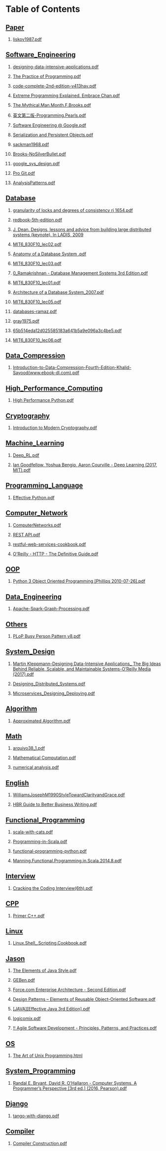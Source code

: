# Table of Contents
## [Paper](./Paper)

1. [liskov1987.pdf](<Paper/liskov1987.pdf>)

## [Software_Engineering](./Software_Engineering)

1. [designing-data-intensive-applications.pdf](<Software_Engineering/designing-data-intensive-applications.pdf>)

1. [The Practice of Programming.pdf](<Software_Engineering/The Practice of Programming.pdf>)

1. [code-complete-2nd-edition-v413hav.pdf](<Software_Engineering/code-complete-2nd-edition-v413hav.pdf>)

1. [Extreme Programming Explained. Embrace Chan.pdf](<Software_Engineering/Extreme Programming Explained. Embrace Chan.pdf>)

1. [The.Mythical.Man.Month.F.Brooks.pdf](<Software_Engineering/The.Mythical.Man.Month.F.Brooks.pdf>)

1. [英文第二版-Programming.Pearls.pdf](<Software_Engineering/英文第二版-Programming.Pearls.pdf>)

1. [Software Engineering @ Google.pdf](<Software_Engineering/Software Engineering @ Google.pdf>)

1. [Serialization and Persistent Objects.pdf](<Software_Engineering/Serialization and Persistent Objects.pdf>)

1. [sackman1968.pdf](<Software_Engineering/sackman1968.pdf>)

1. [Brooks-NoSilverBullet.pdf](<Software_Engineering/Brooks-NoSilverBullet.pdf>)

1. [google_sys_design.pdf](<Software_Engineering/google_sys_design.pdf>)

1. [Pro Git.pdf](<Software_Engineering/Pro Git.pdf>)

1. [AnalysisPatterns.pdf](<Software_Engineering/AnalysisPatterns.pdf>)

## [Database](./Database)

1. [granularity of locks and degrees of consistency rj 1654.pdf](<Database/granularity of locks and degrees of consistency rj 1654.pdf>)

1. [redbook-5th-edition.pdf](<Database/redbook-5th-edition.pdf>)

1. [J. Dean. Designs, lessons and advice from building large distributed systems (keynote). In LADIS, 2009](<Database/J. Dean. Designs, lessons and advice from building large distributed systems (keynote). In LADIS, 2009>)

1. [MIT6_830F10_lec02.pdf](<Database/MIT6_830F10_lec02.pdf>)

1. [Anatomy of a Database System .pdf](<Database/Anatomy of a Database System .pdf>)

1. [MIT6_830F10_lec03.pdf](<Database/MIT6_830F10_lec03.pdf>)

1. [0_Ramakrishnan - Database Management Systems 3rd Edition.pdf](<Database/0_Ramakrishnan - Database Management Systems 3rd Edition.pdf>)

1. [MIT6_830F10_lec01.pdf](<Database/MIT6_830F10_lec01.pdf>)

1. [Architecture of a Database System_2007.pdf](<Database/Architecture of a Database System_2007.pdf>)

1. [MIT6_830F10_lec05.pdf](<Database/MIT6_830F10_lec05.pdf>)

1. [databases-ramaz.pdf](<Database/databases-ramaz.pdf>)

1. [gray1975.pdf](<Database/gray1975.pdf>)

1. [65b514eda12d025585183a641b5a9e096a3c4be5.pdf](<Database/65b514eda12d025585183a641b5a9e096a3c4be5.pdf>)

1. [MIT6_830F10_lec06.pdf](<Database/MIT6_830F10_lec06.pdf>)

## [Data_Compression](./Data_Compression)

1. [Introduction-to-Data-Compression-Fourth-Edition-Khalid-Sayood(www.ebook-dl.com).pdf](<Data_Compression/Introduction-to-Data-Compression-Fourth-Edition-Khalid-Sayood(www.ebook-dl.com).pdf>)

## [High_Performance_Computing](./High_Performance_Computing)

1. [High Performance Python.pdf](<High_Performance_Computing/High Performance Python.pdf>)

## [Cryptography](./Cryptography)

1. [Introduction to Modern Cryptography.pdf](<Cryptography/Introduction to Modern Cryptography.pdf>)

## [Machine_Learning](./Machine_Learning)

1. [Deep_RL.pdf](<Machine_Learning/Deep_RL.pdf>)

1. [Ian Goodfellow, Yoshua Bengio, Aaron Courville - Deep Learning (2017, MIT).pdf](<Machine_Learning/Ian Goodfellow, Yoshua Bengio, Aaron Courville - Deep Learning (2017, MIT).pdf>)

## [Programming_Language](./Programming_Language)

1. [Effective Python.pdf](<Programming_Language/Effective Python.pdf>)

## [Computer_Network](./Computer_Network)

1. [ComputerNetworks.pdf](<Computer_Network/ComputerNetworks.pdf>)

1. [REST API.pdf](<Computer_Network/REST API.pdf>)

1. [restful-web-services-cookbook.pdf](<Computer_Network/restful-web-services-cookbook.pdf>)

1. [O'Reilly - HTTP - The Definitive Guide.pdf](<Computer_Network/O'Reilly - HTTP - The Definitive Guide.pdf>)

## [OOP](./OOP)

1. [Python 3 Object Oriented Programming [Phillips 2010-07-26].pdf](<OOP/Python 3 Object Oriented Programming [Phillips 2010-07-26].pdf>)

## [Data_Engineering](./Data_Engineering)

1. [Apache-Spark-Graph-Processing.pdf](<Data_Engineering/Apache-Spark-Graph-Processing.pdf>)

## [Others](./Others)

1. [PLoP Busy Person Pattern v8.pdf](<Others/PLoP Busy Person Pattern v8.pdf>)

## [System_Design](./System_Design)

1. [Martin Kleppmann-Designing Data-Intensive Applications_ The Big Ideas Behind Reliable, Scalable, and Maintainable Systems-O’Reilly Media (2017).pdf](<System_Design/Martin Kleppmann-Designing Data-Intensive Applications_ The Big Ideas Behind Reliable, Scalable, and Maintainable Systems-O’Reilly Media (2017).pdf>)

1. [Designing_Distributed_Systems.pdf](<System_Design/Designing_Distributed_Systems.pdf>)

1. [Microservices_Designing_Deploying.pdf](<System_Design/Microservices_Designing_Deploying.pdf>)

## [Algorithm](./Algorithm)

1. [Approximated Algorithm.pdf](<Algorithm/Approximated Algorithm.pdf>)

## [Math](./Math)

1. [arquivo38_1.pdf](<Math/arquivo38_1.pdf>)

1. [Mathematical Computation.pdf](<Math/Mathematical Computation.pdf>)

1. [numerical analysis.pdf](<Math/numerical analysis.pdf>)

## [English](./English)

1. [WilliamsJosephM1990StyleTowardClarityandGrace.pdf](<English/WilliamsJosephM1990StyleTowardClarityandGrace.pdf>)

1. [HBR Guide to Better Business Writing.pdf](<English/HBR Guide to Better Business Writing.pdf>)

## [Functional_Programming](./Functional_Programming)

1. [scala-with-cats.pdf](<Functional_Programming/scala-with-cats.pdf>)

1. [Programming-in-Scala.pdf](<Functional_Programming/Programming-in-Scala.pdf>)

1. [functional-programming-python.pdf](<Functional_Programming/functional-programming-python.pdf>)

1. [Manning.Functional.Programming.in.Scala.2014.8.pdf](<Functional_Programming/Manning.Functional.Programming.in.Scala.2014.8.pdf>)

## [Interview](./Interview)

1. [Cracking the Coding Interview(6th).pdf](<Interview/Cracking the Coding Interview(6th).pdf>)

## [CPP](./CPP)

1. [Primer C++.pdf](<CPP/Primer C++.pdf>)

## [Linux](./Linux)

1. [Linux.Shell_.Scripting.Cookbook.pdf](<Linux/Linux.Shell_.Scripting.Cookbook.pdf>)

## [Jason](./Jason)

1. [The Elements of Java Style.pdf](<Jason/The Elements of Java Style.pdf>)

1. [GEBen.pdf](<Jason/GEBen.pdf>)

1. [Force.com Enterprise Architecture - Second Edition.pdf](<Jason/Force.com Enterprise Architecture - Second Edition.pdf>)

1. [Design Patterns – Elements of Reusable Object-Oriented Software.pdf](<Jason/Design Patterns – Elements of Reusable Object-Oriented Software.pdf>)

1. [[JAVA][Effective Java 3rd Edition].pdf](<Jason/[JAVA][Effective Java 3rd Edition].pdf>)

1. [logicomix.pdf](<Jason/logicomix.pdf>)

1. [!! Agile Software Development - Principles, Patterns, and Practices.pdf](<Jason/!! Agile Software Development - Principles, Patterns, and Practices.pdf>)

## [OS](./OS)

1. [The Art of Unix Programming.html](<OS/The Art of Unix Programming.html>)

## [System_Programming](./System_Programming)

1. [Randal E. Bryant, David R. O’Hallaron - Computer Systems. A Programmer’s Perspective [3rd ed.] (2016, Pearson).pdf](<System_Programming/Randal E. Bryant, David R. O’Hallaron - Computer Systems. A Programmer’s Perspective [3rd ed.] (2016, Pearson).pdf>)

## [Django](./Django)

1. [tango-with-django.pdf](<Django/tango-with-django.pdf>)

## [Compiler](./Compiler)

1. [Compiler Construction.pdf](<Compiler/Compiler Construction.pdf>)

